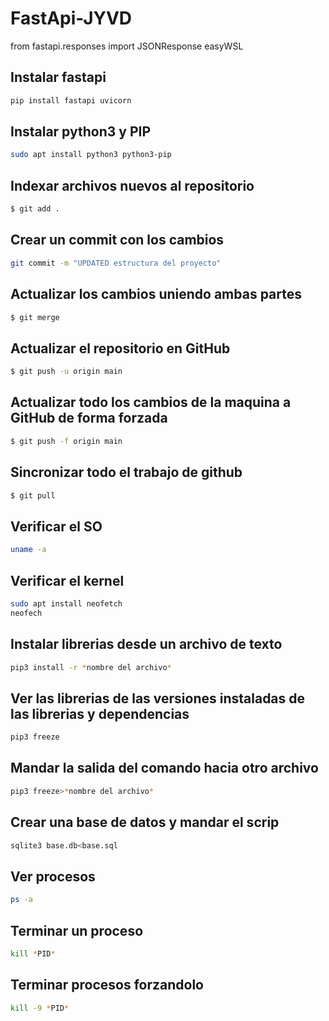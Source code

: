 # FastApi-JYVD

from fastapi.responses import JSONResponse
easyWSL

## Instalar fastapi 
```bash
pip install fastapi uvicorn
```

## Instalar python3 y PIP
```bash
sudo apt install python3 python3-pip
```

## Indexar archivos nuevos al repositorio
```bash
$ git add .
```

## Crear un commit con los cambios
```bash
git commit -m "UPDATED estructura del proyecto"
```

## Actualizar los cambios uniendo ambas partes
```bash
$ git merge
```

## Actualizar el repositorio en GitHub
```bash
$ git push -u origin main
```

## Actualizar todo los cambios de la maquina a GitHub de forma forzada

```bash
$ git push -f origin main
```
## Sincronizar todo el trabajo de github

```bash
$ git pull
```



## Verificar el SO

```bash
uname -a
```

## Verificar el kernel

```bash
sudo apt install neofetch
neofech
```
## Instalar librerias desde un archivo de texto

```bash
pip3 install -r *nombre del archivo*
```

## Ver las librerias de las versiones instaladas de las librerias y dependencias

```bash
pip3 freeze
```

## Mandar la salida del comando hacia otro archivo

```bash
pip3 freeze>*nombre del archivo*
```

## Crear una base de datos y mandar el scrip

```bash
sqlite3 base.db<base.sql
```
## Ver procesos

```bash
ps -a
```

## Terminar un proceso

```bash
kill *PID*
```
## Terminar procesos forzandolo

```bash
kill -9 *PID*
```